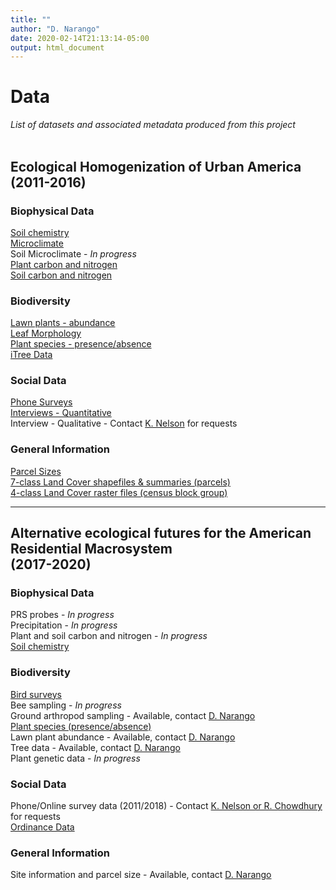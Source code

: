 ```yaml
---
title: ""
author: "D. Narango"
date: 2020-02-14T21:13:14-05:00
output: html_document
---
```


# **Data**
*List of datasets and associated metadata produced from this project*  
<br>  

## **Ecological Homogenization of Urban America (2011-2016)**
### **Biophysical Data**  
[Soil chemistry](https://portal.edirepository.org/nis/mapbrowse?scope=edi&identifier=306&revision=2)   
[Microclimate](https://sustainability.asu.edu/caplter/data/view/msb-cap.625.1/)  
Soil Microclimate - <i>In progress</i>   
[Plant carbon and nitrogen](https://portal.edirepository.org/nis/mapbrowse?scope=edi&identifier=259&revision=1)  
[Soil carbon and nitrogen](https://portal.edirepository.org/nis/mapbrowse?scope=edi&identifier=258&revision=1)


### **Biodiversity**
[Lawn plants - abundance](https://portal.edirepository.org/nis/mapbrowse?scope=edi&identifier=260&revision=1)   
[Leaf Morphology](https://portal.edirepository.org/nis/mapbrowse?scope=edi&identifier=375&revision=2)  
[Plant species - presence/absence](https://portal.edirepository.org/nis/mapbrowse?scope=edi&identifier=307&revision=1)  
[iTree Data](https://portal.edirepository.org/nis/mapbrowse?scope=edi&identifier=376&revision=1)  

### **Social Data**
[Phone Surveys](https://portal.lternet.edu/nis/mapbrowse?packageid=knb-lter-bes.4000.180)  
[Interviews - Quantitative](https://portal.edirepository.org/nis/mapbrowse?scope=edi&identifier=305&revision=1)  
Interview - Qualitative - Contact [K. Nelson](/American-Residential-Macrosystems/people/people_list/) for requests


### **General Information**
[Parcel Sizes](https://portal.lternet.edu/nis/mapbrowse?packageid=knb-lter-bes.4100.110)  
[7-class Land Cover shapefiles & summaries (parcels)](https://portal.edirepository.org/nis/mapbrowse?scope=edi&identifier=308&revision=1)   
[4-class Land Cover raster files (census block group)](https://portal.edirepository.org/nis/mapbrowse?scope=edi&identifier=308&revision=1)

---

## **Alternative ecological futures for the American Residential Macrosystem<br>(2017-2020)**  


### **Biophysical Data**
PRS probes  - <i>In progress</i>   
Precipitation  - <i>In progress</i>  
Plant and soil carbon and nitrogen  - <i>In progress</i>   
[Soil chemistry](https://portal.edirepository.org/nis/mapbrowse?scope=edi&identifier=374&revision=2)  

### **Biodiversity**
[Bird surveys](https://portal.edirepository.org/nis/mapbrowse?scope=edi&identifier=448&revision=1)  
Bee sampling - <i>In progress</i>   
Ground arthropod sampling  - Available, contact [D. Narango](email:dnarango@gmail.com)  
[Plant species (presence/absence)](https://portal.edirepository.org/nis/mapbrowse?scope=edi&identifier=309&revision=1)  
Lawn plant abundance  - Available, contact [D. Narango](email:dnarango@gmail.com)  
Tree data - Available, contact [D. Narango](email:dnarango@gmail.com)  
Plant genetic data - <i>In progress</i> 

### **Social Data**
Phone/Online survey data (2011/2018) - Contact [K. Nelson or R. Chowdhury](/American-Residential-Macrosystems/people/people_list/) for requests  
[Ordinance Data](https://portal.edirepository.org/nis/mapbrowse?scope=edi&identifier=447&revision=3)  

### **General Information**
Site information and parcel size - Available, contact [D. Narango](email:dnarango@gmail.com)  

